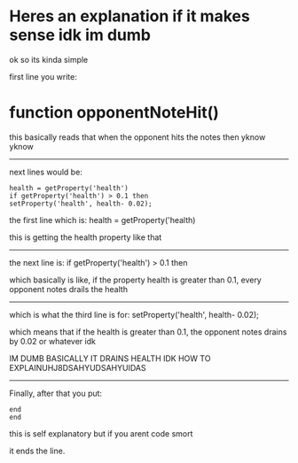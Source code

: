 # Heres an explanation if it makes sense idk im dumb

ok so its kinda simple


first line you write:

# function opponentNoteHit()

this basically reads that when the opponent hits the notes then yknow yknow

----------------------------------------------------------------------------------------------------------------

next lines would be:

	health = getProperty('health')
	if getProperty('health') > 0.1 then
	setProperty('health', health- 0.02);


the first line which is:
health = getProperty('health)

this is getting the health property like that

---------------------------------------------------------------------------------------------------------------

the next line is:
if getProperty('health') > 0.1 then

which basically is like, if the property health is greater than 0.1, every opponent notes drails the health

-----------------------------------------------------------------------------------------------------------------

which is what the third line is for:
setProperty('health', health- 0.02);

which means that if the health is greater than 0.1, the opponent notes drains by 0.02 or whatever idk

IM DUMB BASICALLY IT DRAINS HEALTH IDK HOW TO EXPLAINUHJ8DSAHYUDSAHYUIDAS

-----------------------------------------------------------------------------------------------------------------

Finally, after that you put:

	end
	end


this is self explanatory
but if you arent code smort

it ends the line.
